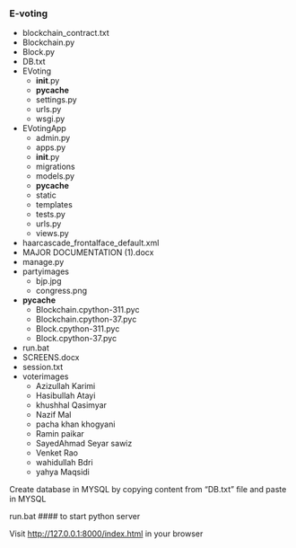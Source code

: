### E-voting
- blockchain_contract.txt
- Blockchain.py
- Block.py
- DB.txt
- EVoting
  - __init__.py
  - __pycache__
  - settings.py
  - urls.py
  - wsgi.py
- EVotingApp
  - admin.py
  - apps.py
  - __init__.py
  - migrations
  - models.py
  - __pycache__
  - static
  - templates
  - tests.py
  - urls.py
  - views.py
- haarcascade_frontalface_default.xml
- MAJOR DOCUMENTATION (1).docx
- manage.py
- partyimages
  - bjp.jpg
  - congress.png
- __pycache__
  - Blockchain.cpython-311.pyc
  - Blockchain.cpython-37.pyc
  - Block.cpython-311.pyc
  - Block.cpython-37.pyc
- run.bat
- SCREENS.docx
- session.txt
- voterimages
  - Azizullah Karimi
  - Hasibullah Atayi
  - khushhal Qasimyar
  - Nazif Mal
  - pacha khan khogyani
  - Ramin paikar
  - SayedAhmad Seyar sawiz
  - Venket Rao
  - wahidullah Bdri
  - yahya Maqsidi


Create database in MYSQL by copying content from “DB.txt” file and paste in MYSQL

run.bat #### to start python server 

Visit http://127.0.0.1:8000/index.html in your browser
